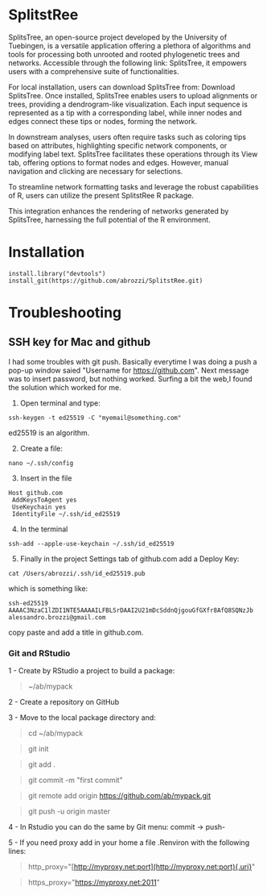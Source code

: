 # SplitstRee

SplitsTree, an open-source project developed by the University of Tuebingen, is a versatile application offering a plethora of algorithms and tools for processing both unrooted and rooted phylogenetic trees and networks. Accessible through the following link: SplitsTree, it empowers users with a comprehensive suite of functionalities.

For local installation, users can download SplitsTree from: Download SplitsTree. Once installed, SplitsTree enables users to upload alignments or trees, providing a dendrogram-like visualization. Each input sequence is represented as a tip with a corresponding label, while inner nodes and edges connect these tips or nodes, forming the network.

In downstream analyses, users often require tasks such as coloring tips based on attributes, highlighting specific network components, or modifying label text. SplitsTree facilitates these operations through its View tab, offering options to format nodes and edges. However, manual navigation and clicking are necessary for selections.

To streamline network formatting tasks and leverage the robust capabilities of R, users can utilize the present SplitstRee R package. 

This integration enhances the rendering of networks generated by SplitsTree, harnessing the full potential of the R environment.

# Installation

```
install.library("devtools")
install_git(https://github.com/abrozzi/SplitstRee.git)
```


# Troubleshooting 

## SSH key for Mac and github

I had some troubles with git push. Basically everytime I was doing a push a pop-up window saied "Username for <https://github.com>". Next message was to insert password, but nothing worked. Surfing a bit the web,I found the solution which worked for me.

1.  Open terminal and type:

`ssh-keygen -t ed25519 -C "myemail@something.com"`

ed25519 is an algorithm.

2.  Create a file:

`nano ~/.ssh/config`

3.  Insert in the file

```         
Host github.com
 AddKeysToAgent yes
 UseKeychain yes
 IdentityFile ~/.ssh/id_ed25519
```

4.  In the terminal

`ssh-add --apple-use-keychain ~/.ssh/id_ed25519`

5.  Finally in the project Settings tab of github.com add a Deploy Key:

`cat /Users/abrozzi/.ssh/id_ed25519.pub`

which is something like:

`ssh-ed25519 AAAAC3NzaC1lZDI1NTE5AAAAILFBLSrDAAI2U21mDcSddnQjgouGfGXfr8AfQ8SQNzJb alessandro.brozzi@gmail.com`

copy paste and add a title in github.com.

### Git and RStudio

1 - Create by RStudio a project to build a package:

> \~/ab/mypack

2 - Create a repository on GitHub

3 - Move to the local package directory and:

> cd \~/ab/mypack

> git init

> git add .

> git commit -m "first commit"

> git remote add origin <https://github.com/ab/mypack.git>

> git push -u origin master

4 - In Rstudio you can do the same by Git menu: commit -\> push-

5 - If you need proxy add in your home a file .Renviron with the following lines:

> http_proxy="[http://myproxy.net:port](http://myproxy.net:port){.uri}"

> https_proxy="<https://myproxy.net:2011>"
